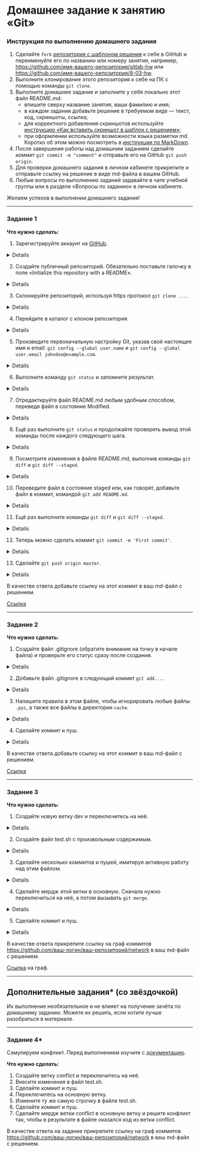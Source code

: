 # Домашнее задание к занятию «Git»

### Инструкция по выполнению домашнего задания

   1. Сделайте `fork` [репозитория c шаблоном решения](https://github.com/netology-code/sys-pattern-homework) к себе в GitHub и переименуйте его по названию или номеру занятия, например, https://github.com/имя-вашего-репозитория/gitlab-hw или https://github.com/имя-вашего-репозитория/8-03-hw.
   2. Выполните клонирование этого репозитория к себе на ПК с помощью команды `git clone`.
   3. Выполните домашнее задание и заполните у себя локально этот файл README.md:
      - впишите сверху название занятия, ваши фамилию и имя;
      - в каждом задании добавьте решение в требуемом виде — текст, код, скриншоты, ссылка;
      - для корректного добавления скриншотов используйте [инструкцию «Как вставить скриншот в шаблон с решением»](https://github.com/netology-code/sys-pattern-homework/blob/main/screen-instruction.md);
      - при оформлении используйте возможности языка разметки md. Коротко об этом можно посмотреть в [инструкции  по MarkDown](https://github.com/netology-code/sys-pattern-homework/blob/main/md-instruction.md).
   4. После завершения работы над домашним заданием сделайте коммит `git commit -m "comment"` и отправьте его на GitHub `git push origin`.
   5. Для проверки домашнего задания в личном кабинете прикрепите и отправьте ссылку на решение в виде md-файла в вашем GitHub.
   6. Любые вопросы по выполнению заданий задавайте в чате учебной группы или в разделе «Вопросы по заданию» в личном кабинете.
   
Желаем успехов в выполнении домашнего задания!

---

### Задание 1

**Что нужно сделать:**

1. Зарегистрируйте аккаунт на [GitHub](https://github.com/).

<details>

![01](https://github.com/Ivashka80/Netology/assets/121082757/8b775232-df62-4189-8658-cd11bc208522)

</details>

2. Создайте публичный репозиторий. Обязательно поставьте галочку в поле «Initialize this repository with a README».

<details>

![image](https://github.com/Ivashka80/Netology/assets/121082757/376c245b-7253-4b3c-9083-ce58eba365dc)
 
</details>

3. Склонируйте репозиторий, используя https протокол `git clone ...`.

<details>

Клонирование сделано с помощью SSH-ключа
 
![image](https://github.com/Ivashka80/Netology/assets/121082757/b618b981-624f-4eaf-8a25-7bf3d4171fc8)

</details>

4. Перейдите в каталог с клоном репозитория.

<details>

![image](https://github.com/Ivashka80/Netology/assets/121082757/77fe2889-d440-428c-8d7d-3b6fa703867e)

</details>

5. Произведите первоначальную настройку Git, указав своё настоящее имя и email: `git config --global user.name` и `git config --global user.email johndoe@example.com`.

<details>

![image](https://github.com/Ivashka80/Netology/assets/121082757/ab309d1d-7d31-4405-b61a-5c9906b62d87)

</details>

6. Выполните команду `git status` и запомните результат.

<details>

![image](https://github.com/Ivashka80/Netology/assets/121082757/1b73580a-634a-4a5a-8808-05cf453a4295)

</details>

7. Отредактируйте файл README.md любым удобным способом, переведя файл в состояние Modified.

<details>

![image](https://github.com/Ivashka80/Netology/assets/121082757/f29c546f-12e0-4c32-ab3a-47854652a5ee)

</details>

8. Ещё раз выполните `git status` и продолжайте проверять вывод этой команды после каждого следующего шага.

<details>

![image](https://github.com/Ivashka80/Netology/assets/121082757/f31d9fed-5050-45cc-8c6a-f7fcdb0ee551)

</details>

9. Посмотрите изменения в файле README.md, выполнив команды `git diff` и `git diff --staged`.

<details>

![image](https://github.com/Ivashka80/Netology/assets/121082757/8de874e5-8edf-4a01-8dba-c9cec25a7f02)

</details>

10. Переведите файл в состояние staged или, как говорят, добавьте файл в коммит, командой `git add README.md`.

<details>

![image](https://github.com/Ivashka80/Netology/assets/121082757/6d6f3ca5-2548-451e-9bea-8a17e4f966fe)

</details>

11. Ещё раз выполните команды `git diff` и `git diff --staged`.

<details>

![image](https://github.com/Ivashka80/Netology/assets/121082757/b7bcdddf-f3b6-49ed-8557-92e103b3ea62)

</details>

12. Теперь можно сделать коммит `git commit -m 'First commit'`.

<details>

![image](https://github.com/Ivashka80/Netology/assets/121082757/7f51ae64-b481-4bdc-8b2f-78d872b5c7c3)

</details>

13. Сделайте `git push origin master`.

<details>

![image](https://github.com/Ivashka80/Netology/assets/121082757/7ffc81ad-63e4-4af1-ac61-18a6356bbfe7)

![image](https://github.com/Ivashka80/Netology/assets/121082757/0b215459-e81b-4d05-a0ef-bea0f337b4f4)

![image](https://github.com/Ivashka80/Netology/assets/121082757/e1bce582-66ae-434a-92d0-87bee1b365f3)

</details>

В качестве ответа добавьте ссылку на этот коммит в ваш md-файл с решением.

[Ссылка](https://github.com/Ivashka80/my-first-github/commit/5ce0e2f7275f9a42263a9c92cde3f904df31ae27)

---

### Задание 2

**Что нужно сделать:**

1. Создайте файл .gitignore (обратите внимание на точку в начале файла) и проверьте его статус сразу после создания.

<details>

![image](https://github.com/Ivashka80/Netology/assets/121082757/83bd9228-2edb-4625-9718-e14f5ed5ffbc)

</details>

2. Добавьте файл .gitignore в следующий коммит `git add...`.

<details>

![image](https://github.com/Ivashka80/Netology/assets/121082757/406041e7-086c-4c81-9feb-9e7f191b4e77)

</details>

3. Напишите правила в этом файле, чтобы игнорировать любые файлы `.pyc`, а также все файлы в директории `cache`.

<details>

![image](https://github.com/Ivashka80/Netology/assets/121082757/517da4e6-9a7b-4624-a93d-4ada559e150f)

</details>


4. Сделайте коммит и пуш.

<details>

![image](https://github.com/Ivashka80/Netology/assets/121082757/f9f575fb-5ed8-43a7-9ecd-ac11819f5626)

![image](https://github.com/Ivashka80/Netology/assets/121082757/5cb012d4-1f49-41aa-9af2-7ca8586d3c43)

</details>

В качестве ответа добавьте ссылку на этот коммит в ваш md-файл с решением.

[Ссылка](https://github.com/Ivashka80/my-first-github/commit/6ccf807a31c068e97663a092cd5d2ae1a9223d9d)

---

### Задание 3

**Что нужно сделать:**

1. Создайте новую ветку dev и переключитесь на неё.

<details>

![image](https://github.com/Ivashka80/Netology/assets/121082757/36115cdd-09a7-4793-a375-c94b79a4e016)

</details>

2. Создайте файл test.sh с произвольным содержимым.

<details>

![image](https://github.com/Ivashka80/Netology/assets/121082757/59357a94-a61d-4c50-8114-bf7861aef850)

![image](https://github.com/Ivashka80/Netology/assets/121082757/4ff300ef-81e4-4e4f-8f96-60929639d13b)

</details>

3. Сделайте несколько коммитов и пушей, имитируя активную работу над этим файлом.

<details>

![image](https://github.com/Ivashka80/Netology/assets/121082757/44cbf1ff-34b0-4344-a1a8-402faf0aed94)

![image](https://github.com/Ivashka80/Netology/assets/121082757/89a255ab-27a0-45d0-8048-6555a5ef9b65)

![image](https://github.com/Ivashka80/Netology/assets/121082757/92a7d9a1-8307-40c3-8dc0-402622e18466)

![image](https://github.com/Ivashka80/Netology/assets/121082757/6a72645d-9fdb-4291-8ebb-3259fe66c0ff)

![image](https://github.com/Ivashka80/Netology/assets/121082757/fb481c84-6d01-4e17-a232-9b29f756cf26)

</details>

   4. Сделайте мердж этой ветки в основную. Сначала нужно переключиться на неё, а потом вызывать `git merge`.

<details>

![image](https://github.com/Ivashka80/Netology/assets/121082757/1bde333c-b494-4348-a85e-95f4c1f91bb6)

</details>

5. Сделайте коммит и пуш.

<details>

![image](https://github.com/Ivashka80/Netology/assets/121082757/bd5c6c98-25e3-4f29-9e95-a3615e31e56f)

![image](https://github.com/Ivashka80/Netology/assets/121082757/06f8c461-5a4f-4287-a317-fbf7efa9755b)

![image](https://github.com/Ivashka80/Netology/assets/121082757/dac733c1-1d78-483c-b5db-576b0b32ca0d)

</details>

В качестве ответа прикрепите ссылку на граф коммитов https://github.com/ваш-логин/ваш-репозиторий/network в ваш md-файл с решением.

[Ссылка](https://github.com/Ivashka80/my-first-github/network) на граф.


---
## Дополнительные задания* (со звёздочкой)

Их выполнение необязательное и не влияет на получение зачёта по домашнему заданию. Можете их решить, если хотите лучше разобраться в материале.

---
### Задание 4*

Сэмулируем конфликт. Перед выполнением изучите с [документацию](https://git-scm.com/book/ru/v2/%D0%98%D0%BD%D1%81%D1%82%D1%80%D1%83%D0%BC%D0%B5%D0%BD%D1%82%D1%8B-Git-%D0%9F%D1%80%D0%BE%D0%B4%D0%B2%D0%B8%D0%BD%D1%83%D1%82%D0%BE%D0%B5-%D1%81%D0%BB%D0%B8%D1%8F%D0%BD%D0%B8%D0%B5).

**Что нужно сделать:**

1. Создайте ветку conflict и переключитесь на неё.
2. Внесите изменения в файл test.sh. 
3. Сделайте коммит и пуш.
4. Переключитесь на основную ветку.
5. Измените ту же самую строчку в файле test.sh.
6. Сделайте коммит и пуш.
7. Сделайте мердж ветки conflict в основную ветку и решите конфликт так, чтобы в результате в файле оказался код из ветки conflict.

В качестве ответа на задание прикрепите ссылку на граф коммитов https://github.com/ваш-логин/ваш-репозиторий/network в ваш md-файл с решением.
